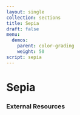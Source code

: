 ```yaml
---
layout: single
collection: sections
title: Sepia
draft: false
menu:
  demos:
    parent: color-grading
    weight: 50
script: sepia
---
```


# Sepia

### External Resources
